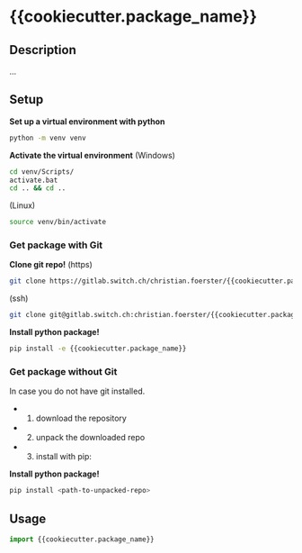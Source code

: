 # {{cookiecutter.package_name}}

## Description

...

## Setup

**Set up a virtual environment with python**
```sh
python -m venv venv
```

**Activate the virtual environment**
(Windows)
```sh
cd venv/Scripts/
activate.bat
cd .. && cd ..
```

(Linux)
```sh
source venv/bin/activate
```
### Get package with Git
**Clone git repo!**
(https)
```sh
git clone https://gitlab.switch.ch/christian.foerster/{{cookiecutter.package_name}}.git
```
(ssh)
```sh
git clone git@gitlab.switch.ch:christian.foerster/{{cookiecutter.package_name}}.git
```

**Install python package!**
```sh
pip install -e {{cookiecutter.package_name}}
```

### Get package without Git

In case you do not have git installed.

 - 1. download the repository
 - 2. unpack the downloaded repo
 - 3. install with pip:
 
 **Install python package!**
 ```sh
pip install <path-to-unpacked-repo>
 ```

## Usage

 ```python
 import {{cookiecutter.package_name}}
 
 
 ```
